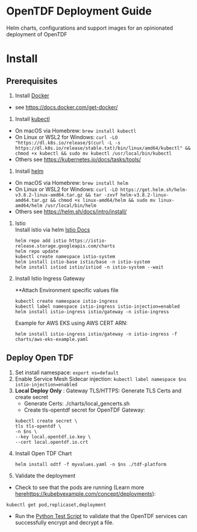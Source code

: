 # OpenTDF Deployment Guide

Helm charts, configurations and support images for an opinionated deployment of OpenTDF


# Install
## Prerequisites
1. Install [Docker](https://www.docker.com/)

  - see https://docs.docker.com/get-docker/

1. Install [kubectl](https://kubernetes.io/docs/reference/kubectl/overview/)

  - On macOS via Homebrew: `brew install kubectl`
  - On Linux or WSL2 for Windows: `curl -LO "https://dl.k8s.io/release/$(curl -L -s https://dl.k8s.io/release/stable.txt)/bin/linux/amd64/kubectl" && chmod +x kubectl && sudo mv kubectl /usr/local/bin/kubectl`
  - Others see https://kubernetes.io/docs/tasks/tools/

1. Install [helm](https://helm.sh/)

  - On macOS via Homebrew: `brew install helm`
  - On Linux or WSL2 for Windows: `curl -LO https://get.helm.sh/helm-v3.8.2-linux-amd64.tar.gz && tar -zxvf helm-v3.8.2-linux-amd64.tar.gz && chmod +x linux-amd64/helm && sudo mv linux-amd64/helm /usr/local/bin/helm`
  - Others see https://helm.sh/docs/intro/install/
1. Istio  
Install istio via helm [Istio Docs](https://istio.io/latest/docs/setup/install/helm/)
    ```
    helm repo add istio https://istio-release.storage.googleapis.com/charts
    helm repo update  
    kubectl create namespace istio-system
    helm install istio-base istio/base -n istio-system
    helm install istiod istio/istiod -n istio-system --wait
    ```

1. Install Istio Ingress Gateway

   **Attach Environment specific values file 

   ```
   kubectl create namespace istio-ingress
   kubectl label namespace istio-ingress istio-injection=enabled
   helm install istio-ingress istio/gateway -n istio-ingress
   ```
   Example for AWS EKS using AWS CERT ARN:
   ```
   helm install istio-ingress istio/gateway -n istio-ingress -f charts/aws-eks-example.yaml
   ```
## Deploy Open TDF
 1. Set install namespace: ```export ns=default```
 1. Enable Service Mesh Sidecar injection: ```kubectl label namespace $ns istio-injection=enabled```
 1. **Local Deploy Only** : Gateway TLS/HTTPS: Generate TLS Certs and create secret
    - Generate Certs:  ./charts/local_gencerts.sh
    - Create tls-opentdf secret for OpenTDF Gateway:
    ```
    kubectl create secret \
    tls tls-opentdf \
    -n $ns \
    --key local.opentdf.io.key \
    --cert local.opentdf.io.crt
    ```
 2. Install Open TDF Chart
     ```
     helm install odtf -f myvalues.yaml -n $ns ./tdf-platform
      ```
 3. Validate the deployment  
   - Check to see that the pods are running (Learn more [here]()https://kubebyexample.com/concept/deployments):
   ```
   kubectl get pod,replicaset,deployment
   ```
   - Run the [Python Test Script](quickstart/tests/oidc-auth.py) to validate that the OpenTDF services can successfully encrypt and decrypt a file.
        

